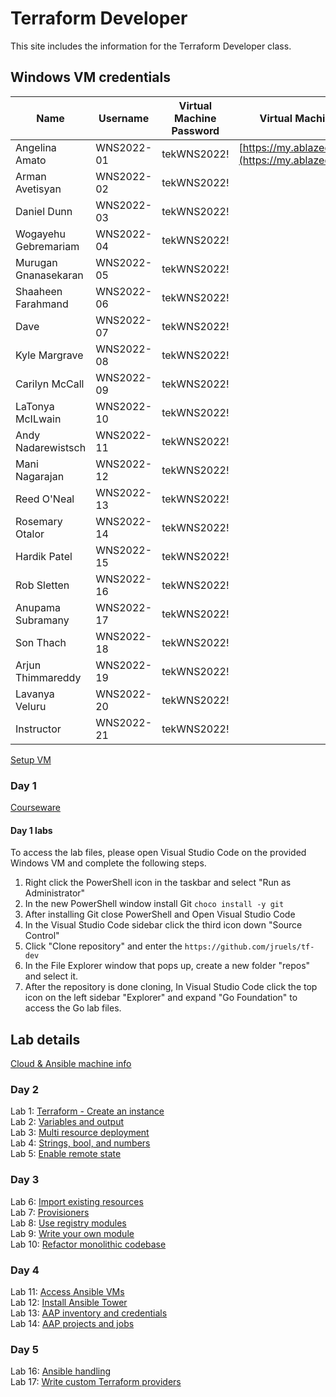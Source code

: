 # Terraform Developer

This site includes the information for the Terraform Developer class.

## Windows VM credentials 

| Name                 | Username    | Virtual Machine Password | Virtual Machine Portal                  |
|----------------------|------------|--------------------------|-----------------------------------------|
| Angelina Amato       | WNS2022-01  | tekWNS2022!              | [https://my.ablazedesktop.com](https://my.ablazedesktop.com) |
| Arman Avetisyan      | WNS2022-02  | tekWNS2022!              |                                         |
| Daniel Dunn          | WNS2022-03  | tekWNS2022!              |                                         |
| Wogayehu Gebremariam | WNS2022-04  | tekWNS2022!              |                                         |
| Murugan Gnanasekaran | WNS2022-05  | tekWNS2022!              |                                         |
| Shaaheen Farahmand   | WNS2022-06  | tekWNS2022!              |                                         |
| Dave                 | WNS2022-07  | tekWNS2022!              |                                         |
| Kyle Margrave        | WNS2022-08  | tekWNS2022!              |                                         |
| Carilyn McCall       | WNS2022-09  | tekWNS2022!              |                                         |
| LaTonya McILwain     | WNS2022-10  | tekWNS2022!              |                                         |
| Andy Nadarewistsch   | WNS2022-11  | tekWNS2022!              |                                         |
| Mani Nagarajan       | WNS2022-12  | tekWNS2022!              |                                         |
| Reed O'Neal          | WNS2022-13  | tekWNS2022!              |                                         |
| Rosemary Otalor      | WNS2022-14  | tekWNS2022!              |                                         |
| Hardik Patel         | WNS2022-15  | tekWNS2022!              |                                         |
| Rob Sletten          | WNS2022-16  | tekWNS2022!              |                                         |
| Anupama Subramany    | WNS2022-17  | tekWNS2022!              |                                         |
| Son Thach           | WNS2022-18  | tekWNS2022!              |                                         |
| Arjun Thimmareddy   | WNS2022-19  | tekWNS2022!              |                                         |
| Lavanya Veluru      | WNS2022-20  | tekWNS2022!              |                                         |
| Instructor          | WNS2022-21  | tekWNS2022!              |                                         |

[Setup VM](labs/setup.md)

### Day 1 
[Courseware](https://github.com/jruels/tf-dev/raw/refs/heads/main/Go%20courseware%20and%20labs/Courseware%20Day%201.zip)

#### Day 1 labs 
To access the lab files, please open Visual Studio Code on the provided Windows VM and complete the following steps. 

1. Right click the PowerShell icon in the taskbar and select "Run as Administrator"
2. In the new PowerShell window install Git `choco install -y git`
3. After installing Git close PowerShell and Open Visual Studio Code
4. In the Visual Studio Code sidebar click the third icon down "Source Control"
5. Click "Clone repository" and enter the `https://github.com/jruels/tf-dev`
6. In the File Explorer window that pops up, create a new folder "repos" and select it. 
7. After the repository is done cloning, In Visual Studio Code click the top icon on the left sidebar "Explorer" and expand "Go Foundation" to access the Go lab files.

## Lab details 
[Cloud & Ansible machine info](https://docs.google.com/spreadsheets/d/1gTV6btPeIyyXylRkDn2_LNbWkf9BGU6wsi5eIb-ynLY/edit?gid=2103659978#gid=2103659978)


### Day 2
Lab 1: [Terraform - Create an instance](labs/tf-first-instance)    
Lab 2: [Variables and output](labs/tf-variables-and-output)   
Lab 3: [Multi resource deployment](labs/tf-more-variables)   
Lab 4: [Strings, bool, and numbers](labs/tf-even-more-variables)   
Lab 5: [Enable remote state](labs/tf-remote-state)   

### Day 3
Lab 6: [Import existing resources](labs/tf-import)   
Lab 7: [Provisioners](labs/tf-provisioner)   
Lab 8: [Use registry modules](labs/tf-module)   
Lab 9: [Write your own module](labs/tf-write-module)   
Lab 10: [Refactor monolithic codebase](labs/tf-refactor)   

### Day 4
Lab 11: [Access Ansible VMs](labs/ssh-setup)   
Lab 12: [Install Ansible Tower](labs/install-aap/)  
Lab 13: [AAP inventory and credentials](labs/aap-inventory-creds-ad-hoc/)  
Lab 14: [AAP projects and jobs](labs/aap-projects-templates-jobs/)  

### Day 5
Lab 16: [Ansible handling](labs/error-handling)   
Lab 17: [Write custom Terraform providers](labs/write-custom-provider)   
